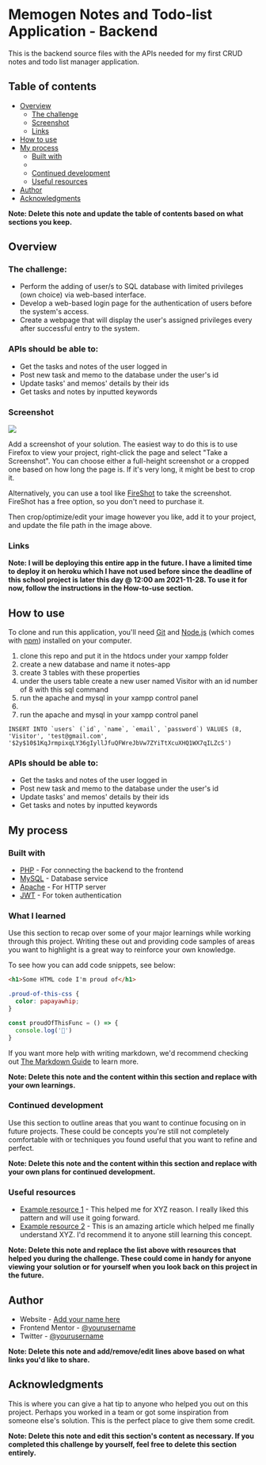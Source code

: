 # Memogen Notes and Todo-list Application - Backend

This is the backend source files with the APIs needed for my first CRUD notes and todo list manager application.

## Table of contents

- [Overview](#overview)
  - [The challenge](#the-challenge)
  - [Screenshot](#screenshot)
  - [Links](#links)
- [How to use](#how-to-use)
- [My process](#my-process)
  - [Built with](#built-with)
  - [](#what-i-learned)
  - [Continued development](#continued-development)
  - [Useful resources](#useful-resources)
- [Author](#author)
- [Acknowledgments](#acknowledgments)

**Note: Delete this note and update the table of contents based on what sections you keep.**

## Overview

### The challenge:
- Perform the adding of user/s to SQL database with limited privileges (own choice) via web-based interface.
- Develop a web-based login page for the authentication of users before the system's access.
- Create a webpage that will display the user's assigned privileges every after successful entry to the system.

### APIs should be able to:
- Get the tasks and notes of the user logged in
- Post new task and memo to the database under the user's id
- Update tasks' and memos' details by their ids
- Get tasks and notes by inputted keywords

### Screenshot

![](./screenshot.jpg)

Add a screenshot of your solution. The easiest way to do this is to use Firefox to view your project, right-click the page and select "Take a Screenshot". You can choose either a full-height screenshot or a cropped one based on how long the page is. If it's very long, it might be best to crop it.

Alternatively, you can use a tool like [FireShot](https://getfireshot.com/) to take the screenshot. FireShot has a free option, so you don't need to purchase it. 

Then crop/optimize/edit your image however you like, add it to your project, and update the file path in the image above.

### Links

**Note: I will be deploying this entire app in the future. I have a limited time to deploy it on heroku which I have not used before since the deadline of this school project is later this day @ 12:00 am 2021-11-28. To use it for now, follow the instructions in the How-to-use section.**
<!--
- Solution URL: [Add solution URL here](https://your-solution-url.com)
- Live Site URL: [Add live site URL here](https://your-live-site-url.com)
-->

## How to use

To clone and run this application, you'll need [Git](https://git-scm.com) and [Node.js](https://nodejs.org/en/download/) (which comes with [npm](http://npmjs.com)) installed on your computer. 

<ol>
  <li>clone this repo and put it in the htdocs under your xampp folder</li>
  <li>create a new database and name it notes-app</li>
  <li>create 3 tables with these properties</li>
  <li>under the users table create a new user named Visitor with an id number of 8 with this sql command</li>
  <li>run the apache and mysql in your xampp control panel</li>
  <li></li>
  <li>run the apache and mysql in your xampp control panel</li>
</ol>

```
INSERT INTO `users` (`id`, `name`, `email`, `password`) VALUES (8, 'Visitor', 'test@gmail.com', '$2y$10$1KqJrmpixqLY36gIyllJfuQFWreJbVw7ZYiTtXcuXHQ1WX7qILZcS')
```

### APIs should be able to:
- Get the tasks and notes of the user logged in
- Post new task and memo to the database under the user's id
- Update tasks' and memos' details by their ids
- Get tasks and notes by inputted keywords


## My process

### Built with

- [PHP](https://www.php.net/) - For connecting the backend to the frontend
- [MySQL](https://www.mysql.com/) - Database service
- [Apache](https://httpd.apache.org/) - For HTTP server
- [JWT](https://jwt.io/) - For token authentication

### What I learned

Use this section to recap over some of your major learnings while working through this project. Writing these out and providing code samples of areas you want to highlight is a great way to reinforce your own knowledge.

To see how you can add code snippets, see below:

```html
<h1>Some HTML code I'm proud of</h1>
```
```css
.proud-of-this-css {
  color: papayawhip;
}
```
```js
const proudOfThisFunc = () => {
  console.log('🎉')
}
```

If you want more help with writing markdown, we'd recommend checking out [The Markdown Guide](https://www.markdownguide.org/) to learn more.

**Note: Delete this note and the content within this section and replace with your own learnings.**

### Continued development

Use this section to outline areas that you want to continue focusing on in future projects. These could be concepts you're still not completely comfortable with or techniques you found useful that you want to refine and perfect.

**Note: Delete this note and the content within this section and replace with your own plans for continued development.**

### Useful resources

- [Example resource 1](https://www.example.com) - This helped me for XYZ reason. I really liked this pattern and will use it going forward.
- [Example resource 2](https://www.example.com) - This is an amazing article which helped me finally understand XYZ. I'd recommend it to anyone still learning this concept.

**Note: Delete this note and replace the list above with resources that helped you during the challenge. These could come in handy for anyone viewing your solution or for yourself when you look back on this project in the future.**

## Author

- Website - [Add your name here](https://www.your-site.com)
- Frontend Mentor - [@yourusername](https://www.frontendmentor.io/profile/yourusername)
- Twitter - [@yourusername](https://www.twitter.com/yourusername)

**Note: Delete this note and add/remove/edit lines above based on what links you'd like to share.**

## Acknowledgments

This is where you can give a hat tip to anyone who helped you out on this project. Perhaps you worked in a team or got some inspiration from someone else's solution. This is the perfect place to give them some credit.

**Note: Delete this note and edit this section's content as necessary. If you completed this challenge by yourself, feel free to delete this section entirely.**
